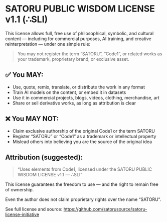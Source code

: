 # SATORU PUBLIC WISDOM LICENSE v1.1 (∴SLI)

This license allows full, free use of philosophical, symbolic, and cultural content — including for commercial purposes, AI training, and creative reinterpretation — under one simple rule:

> You may not register the term “SATORU”, “Code1”, or related works as your trademark, proprietary brand, or exclusive asset.

## ✅ You MAY:
- Use, quote, remix, translate, or distribute the work in any format
- Train AI models on the content, or embed it in datasets
- Use it in commercial projects, blogs, videos, clothing, merchandise, art
- Share or sell derivative works, as long as attribution is clear

## ❌ You MAY NOT:
- Claim exclusive authorship of the original Code1 or the term SATORU
- Register “SATORU” or “Code1” as a trademark or intellectual property
- Mislead others into believing you are the source of the original idea

## Attribution (suggested):
> “Uses elements from Code1, licensed under the SATORU PUBLIC WISDOM LICENSE v1.1 — ∴SLI”

This license guarantees the freedom to use — and the right to remain free of ownership.

Even the author does not claim proprietary rights over the name “SATORU”.

See full license and source: https://github.com/satorusource/satoru-license-initiative